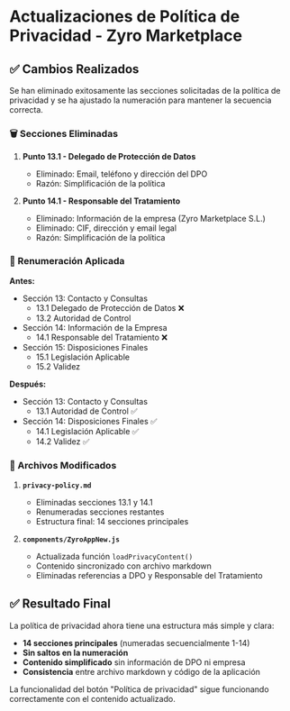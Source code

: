 # Actualizaciones de Política de Privacidad - Zyro Marketplace

## ✅ Cambios Realizados

Se han eliminado exitosamente las secciones solicitadas de la política de privacidad y se ha ajustado la numeración para mantener la secuencia correcta.

### 🗑️ Secciones Eliminadas

1. **Punto 13.1 - Delegado de Protección de Datos**
   - Eliminado: Email, teléfono y dirección del DPO
   - Razón: Simplificación de la política

2. **Punto 14.1 - Responsable del Tratamiento**
   - Eliminado: Información de la empresa (Zyro Marketplace S.L.)
   - Eliminado: CIF, dirección y email legal
   - Razón: Simplificación de la política

### 🔄 Renumeración Aplicada

**Antes:**
- Sección 13: Contacto y Consultas
  - 13.1 Delegado de Protección de Datos ❌
  - 13.2 Autoridad de Control
- Sección 14: Información de la Empresa
  - 14.1 Responsable del Tratamiento ❌
- Sección 15: Disposiciones Finales
  - 15.1 Legislación Aplicable
  - 15.2 Validez

**Después:**
- Sección 13: Contacto y Consultas
  - 13.1 Autoridad de Control ✅
- Sección 14: Disposiciones Finales ✅
  - 14.1 Legislación Aplicable ✅
  - 14.2 Validez ✅

### 📁 Archivos Modificados

1. **`privacy-policy.md`**
   - Eliminadas secciones 13.1 y 14.1
   - Renumeradas secciones restantes
   - Estructura final: 14 secciones principales

2. **`components/ZyroAppNew.js`**
   - Actualizada función `loadPrivacyContent()`
   - Contenido sincronizado con archivo markdown
   - Eliminadas referencias a DPO y Responsable del Tratamiento

## ✅ Resultado Final

La política de privacidad ahora tiene una estructura más simple y clara:
- **14 secciones principales** (numeradas secuencialmente 1-14)
- **Sin saltos en la numeración**
- **Contenido simplificado** sin información de DPO ni empresa
- **Consistencia** entre archivo markdown y código de la aplicación

La funcionalidad del botón "Política de privacidad" sigue funcionando correctamente con el contenido actualizado.